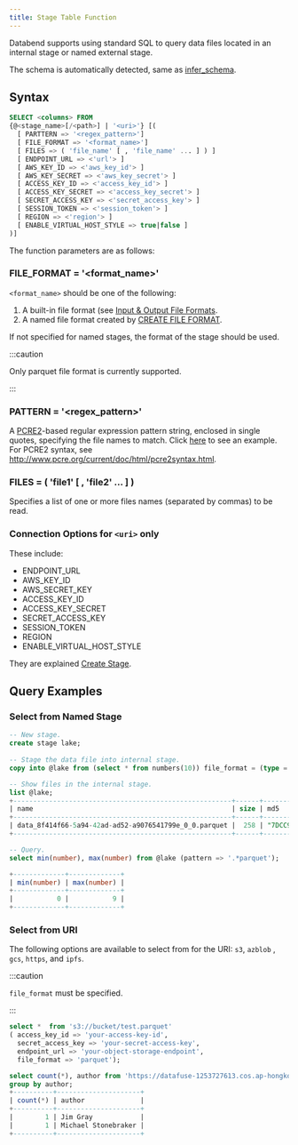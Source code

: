 ```yaml
---
title: Stage Table Function  
---
```


Databend supports using standard SQL to query data files located in an internal stage or named external stage.

The schema is automatically detected, same as [infer_schema](infer_schema.md).

## Syntax

```sql
SELECT <columns> FROM
{@<stage_name>[/<path>] | '<uri>'} [(
  [ PARTTERN => '<regex_pattern>']
  [ FILE_FORMAT => '<format_name>']
  [ FILES => ( 'file_name' [ , 'file_name' ... ] ) ]
  [ ENDPOINT_URL => <'url'> ]
  [ AWS_KEY_ID => <'aws_key_id'> ]
  [ AWS_KEY_SECRET => <'aws_key_secret'> ]
  [ ACCESS_KEY_ID => <'access_key_id'> ]
  [ ACCESS_KEY_SECRET => <'access_key_secret'> ]
  [ SECRET_ACCESS_KEY => <'secret_access_key'> ]
  [ SESSION_TOKEN => <'session_token'> ]
  [ REGION => <'region'> ]
  [ ENABLE_VIRTUAL_HOST_STYLE => true|false ]
)]
```

The function parameters are as follows:

### FILE_FORMAT = '<format_name>'

`<format_name>` should be one of the following:

1. A built-in file format (see [Input & Output File Formats](../../13-sql-reference/50-file-format-options.md).
2. A named file format created by [CREATE FILE FORMAT](../../14-sql-commands/00-ddl/100-file-format/01-ddl-create-file-format.md).

If not specified for named stages, the format of the stage should be used.

:::caution

Only parquet file format is currently supported.

:::

### PATTERN = '<regex_pattern>'

A [PCRE2](https://www.pcre.org/current/doc/html/)-based regular expression pattern string, enclosed in single quotes, specifying the file names to match. Click [here](#loading-data-with-pattern-matching) to see an example. For PCRE2 syntax, see http://www.pcre.org/current/doc/html/pcre2syntax.html.


### FILES  = ( 'file1' [ , 'file2' ... ] )

Specifies a list of one or more files names (separated by commas) to be read.

### Connection Options for `<uri>` only 

These include:

- ENDPOINT_URL
- AWS_KEY_ID 
- AWS_SECRET_KEY
- ACCESS_KEY_ID
- ACCESS_KEY_SECRET
- SECRET_ACCESS_KEY
- SESSION_TOKEN
- REGION
- ENABLE_VIRTUAL_HOST_STYLE

They are explained [Create Stage](../../14-sql-commands/00-ddl/40-stage/01-ddl-create-stage.md).

## Query Examples

### Select from Named Stage

```sql
-- New stage.
create stage lake;
    
-- Stage the data file into internal stage.
copy into @lake from (select * from numbers(10)) file_format = (type = PARQUET);

-- Show files in the internal stage.
list @lake;
+-------------------------------------------------------+------+------------------------------------+-------------------------------+---------+
| name                                                  | size | md5                                | last_modified                 | creator |
+-------------------------------------------------------+------+------------------------------------+-------------------------------+---------+
| data_8f414f66-5a94-42ad-ad52-a9076541799e_0_0.parquet |  258 | "7DCC9FFE04EA1F6882AED2CF9640D3D4" | 2023-02-24 09:55:46.000 +0000 | NULL    |
+-------------------------------------------------------+------+------------------------------------+-------------------------------+---------+

-- Query.
select min(number), max(number) from @lake (pattern => '.*parquet');

+-------------+-------------+
| min(number) | max(number) |
+-------------+-------------+
|           0 |           9 |
+-------------+-------------+
```

### Select from URI

The following options are available to select from for the URI: `s3`, `azblob` , `gcs`, `https`, and `ipfs`.

:::caution

`file_format` must be specified.

:::

```sql
select *  from 's3://bucket/test.parquet' 
( access_key_id => 'your-access-key-id', 
  secret_access_key => 'your-secret-access-key',
  endpoint_url => 'your-object-storage-endpoint',
  file_format => 'parquet');  
```

```sql
select count(*), author from 'https://datafuse-1253727613.cos.ap-hongkong.myqcloud.com/data/books.parquet' (file_format => 'parquet')
group by author;
+----------+---------------------+
| count(*) | author              |
+----------+---------------------+
|        1 | Jim Gray            |
|        1 | Michael Stonebraker |
+----------+---------------------+
```

